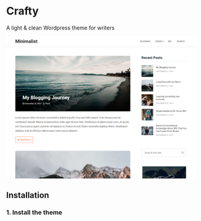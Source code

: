# Crafty


A light & clean Wordpress theme for writers



![Crafty screenshot](screenshot.png)

## Installation

### 1. Install the theme
